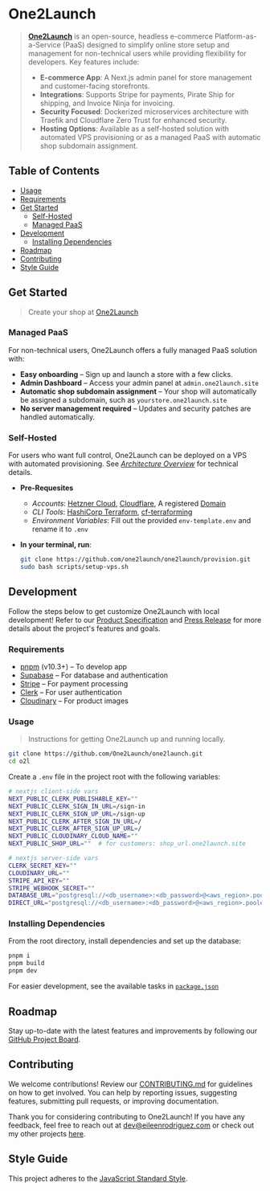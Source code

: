 # One2Launch

> [**One2Launch**](https://one2launch.site) is an open-source, headless e-commerce Platform-as-a-Service (PaaS) designed to simplify online store setup and management for non-technical users while providing flexibility for developers. Key features include:
>
> - **E-commerce App**: A Next.js admin panel for store management and customer-facing storefronts.
> - **Integrations**: Supports Stripe for payments, Pirate Ship for shipping, and Invoice Ninja for invoicing.
> - **Security Focused**: Dockerized microservices architecture with Traefik and Cloudflare Zero Trust for enhanced security.
> - **Hosting Options**: Available as a self-hosted solution with automated VPS provisioning or as a managed PaaS with automatic shop subdomain assignment.

## Table of Contents

- [Usage](#usage)
- [Requirements](#requirements)
- [Get Started](#get-started)
  - [Self-Hosted](#self-hosted)
  - [Managed PaaS](#managed-paas)
- [Development](#development)
  - [Installing Dependencies](#installing-dependencies)
- [Roadmap](#roadmap)
- [Contributing](#contributing)
- [Style Guide](#style-guide)

## Get Started
> Create your shop at [One2Launch](https://one2launch.site)

### Managed PaaS

For non-technical users, One2Launch offers a fully managed PaaS solution with:

- **Easy onboarding** – Sign up and launch a store with a few clicks.
- **Admin Dashboard** – Access your admin panel at `admin.one2launch.site`
- **Automatic shop subdomain assignment** – Your shop will automatically be assigned a subdomain, such as `yourstore.one2launch.site`
- **No server management required** – Updates and security patches are handled automatically.

### Self-Hosted
For users who want full control, One2Launch can be deployed on a VPS with automated provisioning. See [*Architecture Overview*](https://docs.google.com/document/d/e/2PACX-1vSSXXzCGYhqhM0c6ta24FsoQ8R8mi4wjSy6vUJOIKkyLU8XQu1JGSOMAROHxPkCXc7WWIGjdj6-He8s/pub) for technical details.

- **Pre-Requesites**
  - *Accounts*: [Hetzner Cloud](https://www.hetzner.com/cloud), [Cloudflare](https://www.cloudflare.com/), A registered [Domain](https://www.namecheap.com/support/knowledgebase/article.aspx/9607/2210/how-to-set-up-dns-records-for-your-domain-in-a-cloudflare-account/)
  - *CLI Tools*: [HashiCorp Terraform](https://developer.hashicorp.com/terraform/tutorials/aws-get-started/install-cli), [cf-terraforming](https://github.com/cloudflare/cf-terraforming)
  - *Environment Variables*: Fill out the provided `env-template.env` and rename it to `.env`

- **In your terminal, run**:
  ```sh
  git clone https://github.com/one2launch/one2launch/provision.git
  sudo bash scripts/setup-vps.sh
  ```

## Development
Follow the steps below to get customize One2Launch with local development! Refer to our [Product Specification](https://docs.google.com/document/d/e/2PACX-1vSSXXzCGYhqhM0c6ta24FsoQ8R8mi4wjSy6vUJOIKkyLU8XQu1JGSOMAROHxPkCXc7WWIGjdj6-He8s/pub) and [Press Release](./PRODUCT_RELEASE.md) for more details about the project's features and goals.

### Requirements

- [pnpm](https://pnpm.io/) (v10.3+) – To develop app
- [Supabase](https://supabase.com/) – For database and authentication
- [Stripe](https://stripe.com/) – For payment processing
- [Clerk](https://clerk.dev/) – For user authentication
- [Cloudinary](https://cloudinary.com/) – For product images


### Usage
> Instructions for getting One2Launch up and running locally.
```sh
git clone https://github.com/One2Launch/one2launch.git
cd o2l
```
Create a `.env` file in the project root with the following variables:
```sh
# nextjs client-side vars
NEXT_PUBLIC_CLERK_PUBLISHABLE_KEY=""
NEXT_PUBLIC_CLERK_SIGN_IN_URL=/sign-in
NEXT_PUBLIC_CLERK_SIGN_UP_URL=/sign-up
NEXT_PUBLIC_CLERK_AFTER_SIGN_IN_URL=/
NEXT_PUBLIC_CLERK_AFTER_SIGN_UP_URL=/
NEXT_PUBLIC_CLOUDINARY_CLOUD_NAME=""
NEXT_PUBLIC_SHOP_URL=""  # for customers: shop_url.one2launch.site

# nextjs server-side vars
CLERK_SECRET_KEY=""
CLOUDINARY_URL=""
STRIPE_API_KEY=""
STRIPE_WEBHOOK_SECRET=""
DATABASE_URL="postgresql://<db_username>:<db_password>@<aws_region>.pooler.supabase.com:6543/<db_name>?pgbouncer=true" # find at supabase dashboard -> connect -> ORMs (prisma)
DIRECT_URL="postgresql://<db_username>:<db_password>@<aws_region>.pooler.supabase.com:5432/postgres" # for db migrations only

```

### Installing Dependencies
From the root directory, install dependencies and set up the database:
```sh
pnpm i
pnpm build
pnpm dev
```
For easier development, see the available tasks in [`package.json`](./o2l/admin/package.json)

## Roadmap
Stay up-to-date with the latest features and improvements by following our [GitHub Project Board](https://github.com/orgs/One2Launch/projects/3).

## Contributing
We welcome contributions! Review our [CONTRIBUTING.md](./CONTRIBUTING.md) for guidelines on how to get involved. You can help by reporting issues, suggesting features, submitting pull requests, or improving documentation.

Thank you for considering contributing to One2Launch! If you have any feedback, feel free to reach out at <dev@eileenrodriguez.com> or check out my other projects [here](https://eileenrodriguez.com).

## Style Guide
This project adheres to the [JavaScript Standard Style](https://standardjs.com/).